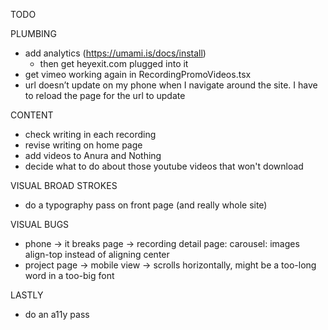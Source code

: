 TODO

PLUMBING
- add analytics (https://umami.is/docs/install)
  - then get heyexit.com plugged into it
- get vimeo working again in RecordingPromoVideos.tsx
- url doesn’t update on my phone when I navigate around the site. I have to reload the page for the url to update

CONTENT
- check writing in each recording
- revise writing on home page
- add videos to Anura and Nothing
- decide what to do about those youtube videos that won't download

VISUAL BROAD STROKES
- do a typography pass on front page (and really whole site)

VISUAL BUGS
- phone → it breaks page → recording detail page: carousel: images align-top instead of aligning center
- project page → mobile view → scrolls horizontally, might be a too-long word in a too-big font

LASTLY
- do an a11y pass